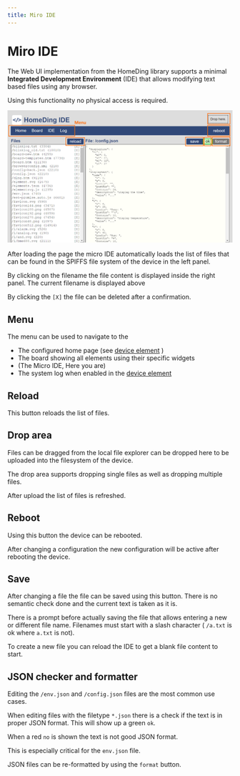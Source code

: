 ```yaml
---
title: Miro IDE
---
```

# Miro IDE

The Web UI implementation from the HomeDing library supports a minimal **Integrated Development Environment** (IDE)
that allows modifying text based files using any browser.

Using this functionality no physical access is required.

![Micro IDE screenshot](/microide.png)

After loading the page the micro IDE automatically loads the list of files that can be found in the SPIFFS file system of the device in the left panel.

By clicking on the filename the file content is displayed inside the right panel. The current filename is displayed above

By clicking the `[X]` the file can be deleted after a confirmation. 


## Menu

The menu can be used to navigate to the
* The configured home page (see [device element](/elements/device.md) )
* The board showing all elements using their specific widgets
* (The Micro IDE, Here you are)
* The system log when enabled in the [device element](/elements/device.md)


## Reload

This button reloads the list of files.


## Drop area

Files can be dragged from the local file explorer can be dropped here to be uploaded into the filesystem of the device.

The drop area supports dropping single files as well as dropping multiple files.

After upload the list of files is refreshed.


## Reboot

Using this button the device can be rebooted.

After changing a configuration the new configuration will be active after rebooting the device.


## Save

After changing a file the file can be saved using this button. There is no semantic check done and the current text is taken as it is.

There is a prompt before actually saving the file that allows entering a new or different file name.
Filenames must start with a slash character ( `/a.txt` is ok where `a.txt` is not). 

To create a new file you can reload the IDE to get a blank file content to start.


## JSON checker and formatter

Editing the `/env.json` and `/config.json` files are the most common use cases.

When editing files with the filetype `*.json` there is a check if the text is in proper JSON format. This will show up a green `ok`.

When a red `no` is shown the text is not good JSON format.

This is especially critical for the `env.json` file.

JSON files can be re-formatted by using the `format` button.

